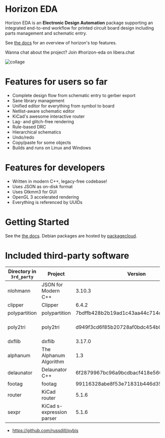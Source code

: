 # Horizon EDA

Horizon EDA is an **Electronic Design Automation** package supporting an integrated end-to-end workflow for printed circuit board design including parts management and schematic entry. 

See [the docs](https://docs.horizon-eda.org/en/latest/feature-overview.html) for an overview
of horizon's top features.

Wanna chat about the project? Join #horizon-eda on libera.chat

![collage](https://horizon-eda.org/screenshots/collage.png)

# Features for users so far
- Complete design flow from schematic entry to gerber export
- Sane library management
- Unified editor for everything from symbol to board
- Netlist-aware schematic editor
- KiCad's awesome interactive router
- Lag- and glitch-free rendering
- Rule-based DRC
- Hierarchical schematics
- Undo/redo
- Copy/paste for some objects
- Builds and runs on Linux and Windows

# Features for developers
- Written in modern C++, legacy-free codebase!
- Uses JSON as on-disk format
- Uses Gtkmm3 for GUI
- OpenGL 3 accelerated rendering
- Everything is referenced by UUIDs

# Getting Started
See the [the docs](https://docs.horizon-eda.org/en/latest/installation.html).
Debian packages are hosted by [packagecloud](https://packagecloud.io/).

# Included third-party software

| Directory in `3rd_party` | Project                   | Version                                  | URL                                                                     | License      |
|--------------------------|---------------------------|------------------------------------------|-------------------------------------------------------------------------|--------------|
| nlohmann                 | JSON for Modern C++       | 3.10.3                                   | https://github.com/nlohmann/json/                                       | MIT          |
| clipper                  | Clipper                   | 6.4.2                                    | http://www.angusj.com/delphi/clipper.php                                | Boost        |
| polypartition            | polypartition             | 7bdffb428b2b19ad1c43aa44c714dcc104177e84 | https://github.com/ivanfratric/polypartition/                           | MIT          |
| poly2tri                 | poly2tri                  | d949f3cd6f85b20728af0bdc454b090226068c73 | https://github.com/jhasse/poly2tri                                      | 3-Clause BSD |
| dxflib                   | dxflib                    | 3.17.0                                   | https://qcad.org/en/90-dxflib                                           | GPLv2        |
| alphanum                 | The Alphanum Algorithm    | 1.3                                      | http://www.davekoelle.com/alphanum.html                                 | MIT          |
| delaunator               | Delaunator C++            | 6f2879967bc96a9bcdbacf418e560e9f2e170ace | https://github.com/abellgithub/delaunator-cpp                           | MIT          |
| footag                   | footag                    | 99116328abe8f53e71831b446d35e93ee7128ef3 | https://github.com/endofexclusive/footag                                | GPLv3        |
| router                   | KiCad router              | 5.1.6                                    | https://gitlab.com/kicad/code/kicad/-/tree/5.1.6/pcbnew/router          | GPLv3        |
| sexpr                    | KiCad s-expression parser | 5.1.6                                    | https://gitlab.com/kicad/code/kicad/-/tree/5.1.6/utils/kicad2step/sexpr | GPLv3        |


- https://github.com/russdill/pybis
